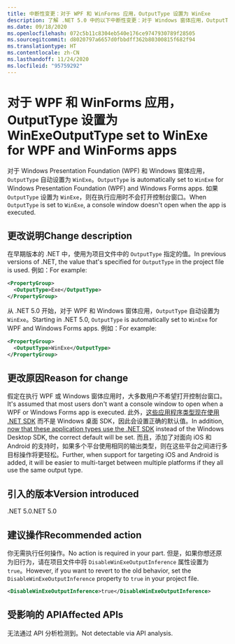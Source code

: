 ```yaml
---
title: 中断性变更：对于 WPF 和 WinForms 应用，OutputType 设置为 WinExe
description: 了解 .NET 5.0 中的以下中断性变更：对于 Windows 窗体应用，OutputType 自动设置为 WinExe。
ms.date: 09/18/2020
ms.openlocfilehash: 072c5b11c8304eb540e176ce9747930789f28505
ms.sourcegitcommit: d8020797a6657d0fbbdff362b80300815f682f94
ms.translationtype: HT
ms.contentlocale: zh-CN
ms.lasthandoff: 11/24/2020
ms.locfileid: "95759292"
---
```

# <a name="outputtype-set-to-winexe-for-wpf-and-winforms-apps"></a><span data-ttu-id="972fa-103">对于 WPF 和 WinForms 应用，OutputType 设置为 WinExe</span><span class="sxs-lookup"><span data-stu-id="972fa-103">OutputType set to WinExe for WPF and WinForms apps</span></span>

<span data-ttu-id="972fa-104">对于 Windows Presentation Foundation (WPF) 和 Windows 窗体应用，`OutputType` 自动设置为 `WinExe`。</span><span class="sxs-lookup"><span data-stu-id="972fa-104">`OutputType` is automatically set to `WinExe` for Windows Presentation Foundation (WPF) and Windows Forms apps.</span></span> <span data-ttu-id="972fa-105">如果 `OutputType` 设置为 `WinExe`，则在执行应用时不会打开控制台窗口。</span><span class="sxs-lookup"><span data-stu-id="972fa-105">When `OutputType` is set to `WinExe`, a console window doesn't open when the app is executed.</span></span>

## <a name="change-description"></a><span data-ttu-id="972fa-106">更改说明</span><span class="sxs-lookup"><span data-stu-id="972fa-106">Change description</span></span>

<span data-ttu-id="972fa-107">在早期版本的 .NET 中，使用为项目文件中的 `OutputType` 指定的值。</span><span class="sxs-lookup"><span data-stu-id="972fa-107">In previous versions of .NET, the value that's specified for `OutputType` in the project file is used.</span></span> <span data-ttu-id="972fa-108">例如：</span><span class="sxs-lookup"><span data-stu-id="972fa-108">For example:</span></span>

```xml
<PropertyGroup>
  <OutputType>Exe</OutputType>
</PropertyGroup>
```

<span data-ttu-id="972fa-109">从 .NET 5.0 开始，对于 WPF 和 Windows 窗体应用，`OutputType` 自动设置为 `WinExe`。</span><span class="sxs-lookup"><span data-stu-id="972fa-109">Starting in .NET 5.0, `OutputType` is automatically set to `WinExe` for WPF and Windows Forms apps.</span></span> <span data-ttu-id="972fa-110">例如：</span><span class="sxs-lookup"><span data-stu-id="972fa-110">For example:</span></span>

```xml
<PropertyGroup>
  <OutputType>WinExe</OutputType>
</PropertyGroup>
```

## <a name="reason-for-change"></a><span data-ttu-id="972fa-111">更改原因</span><span class="sxs-lookup"><span data-stu-id="972fa-111">Reason for change</span></span>

<span data-ttu-id="972fa-112">假定在执行 WPF 或 Windows 窗体应用时，大多数用户不希望打开控制台窗口。</span><span class="sxs-lookup"><span data-stu-id="972fa-112">It's assumed that most users don't want a console window to open when a WPF or Windows Forms app is executed.</span></span> <span data-ttu-id="972fa-113">此外，[这些应用程序类型现在使用 .NET SDK](sdk-and-target-framework-change.md) 而不是 Windows 桌面 SDK，因此会设置正确的默认值。</span><span class="sxs-lookup"><span data-stu-id="972fa-113">In addition, [now that these application types use the .NET SDK](sdk-and-target-framework-change.md) instead of the Windows Desktop SDK, the correct default will be set.</span></span> <span data-ttu-id="972fa-114">而且，添加了对面向 iOS 和 Android 的支持时，如果多个平台使用相同的输出类型，则在这些平台之间进行多目标操作将更轻松。</span><span class="sxs-lookup"><span data-stu-id="972fa-114">Further, when support for targeting iOS and Android is added, it will be easier to multi-target between multiple platforms if they all use the same output type.</span></span>

## <a name="version-introduced"></a><span data-ttu-id="972fa-115">引入的版本</span><span class="sxs-lookup"><span data-stu-id="972fa-115">Version introduced</span></span>

<span data-ttu-id="972fa-116">.NET 5.0</span><span class="sxs-lookup"><span data-stu-id="972fa-116">.NET 5.0</span></span>

## <a name="recommended-action"></a><span data-ttu-id="972fa-117">建议操作</span><span class="sxs-lookup"><span data-stu-id="972fa-117">Recommended action</span></span>

<span data-ttu-id="972fa-118">你无需执行任何操作。</span><span class="sxs-lookup"><span data-stu-id="972fa-118">No action is required in your part.</span></span> <span data-ttu-id="972fa-119">但是，如果你想还原为旧行为，请在项目文件中将 `DisableWinExeOutputInference` 属性设置为 `true`。</span><span class="sxs-lookup"><span data-stu-id="972fa-119">However, if you want to revert to the old behavior, set the `DisableWinExeOutputInference` property to `true` in your project file.</span></span>

```xml
<DisableWinExeOutputInference>true</DisableWinExeOutputInference>
```

## <a name="affected-apis"></a><span data-ttu-id="972fa-120">受影响的 API</span><span class="sxs-lookup"><span data-stu-id="972fa-120">Affected APIs</span></span>

<span data-ttu-id="972fa-121">无法通过 API 分析检测到。</span><span class="sxs-lookup"><span data-stu-id="972fa-121">Not detectable via API analysis.</span></span>

<!--

### Affected APIs

Not detectable via API analysis.

### Category

- Windows Forms
- Windows Presentation Framework (WPF)

-->
